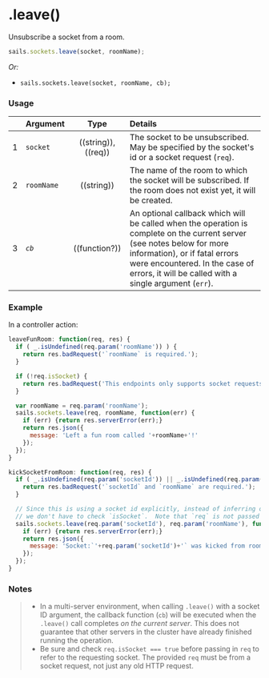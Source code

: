# .leave()

Unsubscribe a socket from a room.


```js
sails.sockets.leave(socket, roomName);
```

_Or:_
+ `sails.sockets.leave(socket, roomName, cb);`


### Usage

|   | Argument   | Type        | Details |
|---|------------|:-----------:|:--------|
| 1 | `socket`   | ((string)), ((req)) | The socket to be unsubscribed.  May be specified by the socket's id or a socket request (`req`).
| 2 | `roomName` | ((string))  | The name of the room to which the socket will be subscribed.  If the room does not exist yet, it will be created.
| 3 | _`cb`_       | ((function?))| An optional callback which will be called when the operation is complete on the current server (see notes below for more information), or if fatal errors were encountered.  In the case of errors, it will be called with a single argument (`err`).


### Example

In a controller action:

```javascript
leaveFunRoom: function(req, res) {
  if ( _.isUndefined(req.param('roomName')) ) {
    return res.badRequest('`roomName` is required.');
  }

  if (!req.isSocket) {
    return res.badRequest('This endpoints only supports socket requests.');
  }

  var roomName = req.param('roomName');
  sails.sockets.leave(req, roomName, function(err) {
    if (err) {return res.serverError(err);}
    return res.json({
      message: 'Left a fun room called '+roomName+'!'
    });
  });
}
```


```javascript
kickSocketFromRoom: function(req, res) {
  if ( _.isUndefined(req.param('socketId')) || _.isUndefined(req.param('roomName')) ) {
    return res.badRequest('`socketId` and `roomName` are required.');
  }

  // Since this is using a socket id explicitly, instead of inferring one from `req`,
  // we don't have to check `isSocket`.  Note that `req` is not passed in-- instead we use a string socket id.
  sails.sockets.leave(req.param('socketId'), req.param('roomName'), function(err) {
    if (err) {return res.serverError(err);}
    return res.json({
      message: 'Socket:`'+req.param('socketId')+'` was kicked from room: `'+req.param('roomName')+'`.  No more fun, ever!'
    });
  });
}
```

### Notes
> + In a multi-server environment, when calling `.leave()` with a socket ID argument, the callback function (`cb`) will be executed when the `.leave()` call completes _on the current server_.  This does not guarantee that other servers in the cluster have already finished running the operation.
> + Be sure and check `req.isSocket === true` before passing in `req` to refer to the requesting socket.  The provided `req` must be from a socket request, not just any old HTTP request.



<docmeta name="displayName" value=".leave()">
<docmeta name="pageType" value="method">
